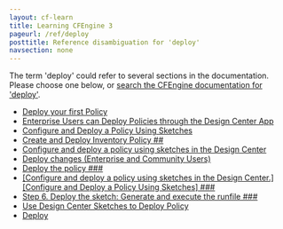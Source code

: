 ```yaml
---
layout: cf-learn
title: Learning CFEngine 3
pageurl: /ref/deploy
posttitle: Reference disambiguation for 'deploy'
navsection: none
---
```


The term 'deploy' could refer to several sections in the documentation. Please choose one below, or
[search the CFEngine documentation for 'deploy'](http://cfengine.com/docs/latest/search.html?q=deploy).

- [Deploy your first Policy](http://cfengine.com/docs/latest/enterprise-cfengine-guide-design-center-design-center-deploy-sketch.html#deploy-your-first-policy)
- [Enterprise Users can Deploy Policies through the Design Center App](http://cfengine.com/docs/latest/enterprise-cfengine-guide-design-center-design-center-deploy-sketch.html#enterprise-users-can-deploy-policies-through-the-design-center-app)
- [Configure and Deploy a Policy Using Sketches](http://cfengine.com/docs/latest/examples-tutorials-deploy_sketch.html#configure-and-deploy-a-policy-using-sketches)
- [Create and Deploy Inventory Policy \#\#](http://cfengine.com/docs/latest/examples-tutorials-custom_inventory.html#create-and-deploy-inventory-policy-##)
- [Configure and deploy a policy using sketches in the Design Center](http://cfengine.com/docs/latest/examples-tutorials-deploy_sketch.html#configure-and-deploy-a-policy-using-sketches-in-the-design-center)
- [Deploy changes (Enterprise and Community Users)](http://cfengine.com/docs/latest/examples-tutorials-distribute-files-from-a-central-location.html#deploy-changes-enterprise-and-community-users)
- [Deploy the policy \#\#\#](http://cfengine.com/docs/latest/examples-tutorials-report_inventory_remediate_sec_vulnerabilities.html#deploy-the-policy-###)
- [\[Configure and deploy a policy using sketches in the Design Center.\]\[Configure and Deploy a Policy Using Sketches\] \#\#\#](http://cfengine.com/docs/latest/examples-tutorials.html#configure-and-deploy-a-policy-using-sketches-in-the-design-center-configure-and-deploy-a-policy-using-sketches-###)
- [Step 6. Deploy the sketch: Generate and execute the runfile \#\#\#](http://cfengine.com/docs/latest/guide-design-center-configure-sketches-community.html#step-6-deploy-the-sketch-generate-and-execute-the-runfile-###)
- [Use Design Center Sketches to Deploy Policy](http://cfengine.com/docs/latest/guide-design-center.html#use-design-center-sketches-to-deploy-policy)
- [Deploy](http://cfengine.com/docs/latest/guide-introduction-architecture-design.html#deploy)
